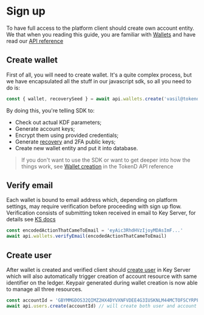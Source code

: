 # Sign up

To have full access to the platform client should create own account entity. We 
that when you reading this guide, you are familiar with [Wallets][2] and have
read our [API reference][3]

## Create wallet

First of all, you will need to create wallet. It's a quite complex process, but
we have encapsulated all the stuff in our javascript sdk, so all you need to
do is: 

```javascript
const { wallet, recoverySeed } = await api.wallets.create('vasil@tokend.io', 'p@ssw0rd')
```

By doing this, you're telling SDK to:
* Check out actual KDF parameters;
* Generate account keys;
* Encrypt them using provided credentials; 
* Generate [recovery][4] and 2FA public keys;
* Create new wallet entity and put it into database.

> If you don't want to use the SDK or want to get deeper into how the things work,
 see [Wallet creation][1] in the TokenD API reference

## Verify email

Each wallet is bound to email address which, depending on platform settings, 
may require verification before proceeding with sign up flow.
Verification consists of submitting token received in email to Key Server, 
for details see [KS docs](https://tokend.gitlab.io/docs#email-verification)

```javascript
const encodedActionThatCameToEmail = 'eyAic3RhdHVzIjoyMDAsImF...'
await api.wallets.verifyEmail(encodedActionThatCameToEmail)
```

## Create user

After wallet is created and verified client should 
[create user](https://tokend.gitlab.io/docs#create-user) in Key Server which 
will also automatically trigger creation of account resource with same 
identifier on the ledger. Keypair generated during wallet creation is now able 
to manage all three resources.

```javascript
const accountId = 'GBYMMGDOS32QIMZ2HX4DYVXNFVDEE4G3IUSKNLM44MCTOFSCYRPF7KDE'
await api.users.create(accountId) // will create both user and account
```

[1]: https://tokend.gitlab.io/docs#create-wallet
[2]: /tech/key_entities/wallet.md
[3]: https://tokend.gitlab.io/docs#wallets
[4]: /tech/guides/password_change_recovery.md
